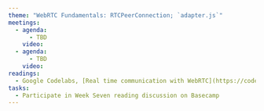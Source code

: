 ```yaml
---
theme: "WebRTC Fundamentals: RTCPeerConnection; `adapter.js`"
meetings:
  - agenda:
      - TBD
    video:
  - agenda:
      - TBD
    video:
readings:
  - Google Codelabs, [Real time communication with WebRTC](https://codelabs.developers.google.com/codelabs/webrtc-web/#0)
tasks:
  - Participate in Week Seven reading discussion on Basecamp
---
```

